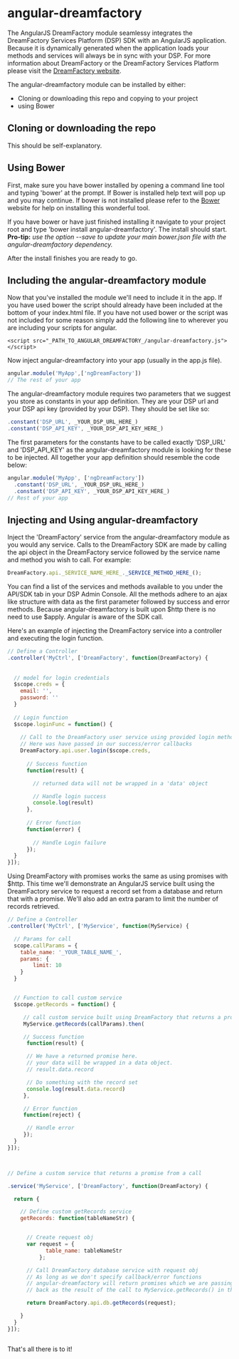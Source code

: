 angular-dreamfactory
====================


The AngularJS DreamFactory module seamlessy integrates the DreamFactory Services Platform (DSP) SDK with an AngularJS application.  Because it is dynamically generated when the application loads your methods and services will always be in sync with your DSP.  For more information about DreamFactory or the DreamFactory Services Platform please visit the [DreamFactory website](https://www.dreamfactory.com).


The angular-dreamfactory module can be installed by either:

* Cloning or downloading this repo and copying to your project
* using Bower


## Cloning or downloading the repo
This should be self-explanatory.


## Using Bower
First, make sure you have bower installed by opening a command line tool and typing 'bower' at the prompt.
If Bower is installed help text will pop up and you may continue.  If bower is not installed please refer to the [Bower](http://bower.io) website for help on installing this wonderful tool.

If you have bower or have just finished installing it navigate to your project root and type 'bower install angular-dreamfactory'.  The install should start.  **Pro-tip:** _use the option --save to update your main bower.json file with the angular-dreamfactory dependency._

After the install finishes you are ready to go.


## Including the angular-dreamfactory module

Now that you've installed the module we'll need to include it in the app.  If you have used bower the script should already have been included at the bottom of your index.html file.  If you have not used bower or the script was not included for some reason simply add the following line to wherever you are including your scripts for angular.

```
<script src="_PATH_TO_ANGULAR_DREAMFACTORY_/angular-dreamfactory.js"></script>
```

Now inject angular-dreamfactory into your app (usually in the app.js file).

```javascript
angular.module('MyApp',['ngDreamFactory'])
// The rest of your app
```

The angular-dreamfactory module requires two parameters that we suggest you store as constants in your app definition.  They are your DSP url and your DSP api key (provided by your DSP).  They should be set like so:

```javascript
.constant('DSP_URL', _YOUR_DSP_URL_HERE_)
.constant('DSP_API_KEY', _YOUR_DSP_API_KEY_HERE_)
```

The first parameters for the constants have to be called exactly 'DSP_URL' and 'DSP_API_KEY' as the angular-dreamfactory module is looking for these to be injected. All together your app definition should resemble the code below:

```javascript
angular.module('MyApp', ['ngDreamFactory'])
  .constant('DSP_URL', _YOUR_DSP_URL_HERE_)
  .constant('DSP_API_KEY', _YOUR_DSP_API_KEY_HERE_)
// Rest of your app
```

## Injecting and Using angular-dreamfactory

Inject the 'DreamFactory' service from the angular-dreamfactory module as you would any service.  Calls to the DreamFactory SDK are made by calling the api object in the DreamFactory service followed by the service name and method you wish to call.  For example:

```javascript
DreamFactory.api._SERVICE_NAME_HERE_._SERVICE_METHOD_HERE_();
```

You can find a list of the services and methods available to you under the API/SDK tab in your DSP Admin Console. All the methods adhere to an ajax like structure with data as the first parameter followed by success and error methods.  Because angular-dreamfactory is built upon $http there is no need to use $apply.  Angular is aware of the SDK call.


Here's an example of injecting the DreamFactory service into a controller and executing the login function.

```javascript
// Define a Controller
.controller('MyCtrl', ['DreamFactory', function(DreamFactory) {
  
  
  // model for login credentials
  $scope.creds = {
    email: '',
    password: ''
  }
  
  // Login function
  $scope.loginFunc = function() {
  
    // Call to the DreamFactory user service using provided login method
    // Here was have passed in our success/error callbacks
    DreamFactory.api.user.login($scope.creds,
    
      // Success function
      function(result) {

        // returned data will not be wrapped in a 'data' object

        // Handle login success
        console.log(result)
      },
      
      // Error function
      function(error) {
      
        // Handle Login failure
      });
  }
}]);
```


Using DreamFactory with promises works the same as using promises with $http.  This time we'll demonstrate an AngularJS service built using the DreamFactory service to request a record set from a database and return that with a promise.  We'll also add an extra param to limit the number of records retrieved.

```javascript
// Define a Controller
.controller('MyCtrl', ['MyService', function(MyService) {

  // Params for call
  scope.callParams = {
    table_name: '_YOUR_TABLE_NAME_',
    params: {
        limit: 10
    }
  }


  // Function to call custom service
  $scope.getRecords = function() {

     // call custom service built using DreamFactory that returns a promise
     MyService.getRecords(callParams).then(

     // Success function
      function(result) {

      // We have a returned promise here.
      // your data will be wrapped in a data object.
      // result.data.record

      // Do something with the record set
      console.log(result.data.record)
     },

     // Error function
     function(reject) {

      // Handle error
     });
  }
}]);



// Define a custom service that returns a promise from a call

.service('MyService', ['DreamFactory', function(DreamFactory) {

  return {

    // Define custom getRecords service
    getRecords: function(tableNameStr) {


      // Create request obj
      var request = {
            table_name: tableNameStr
          };

      // Call DreamFactory database service with request obj
      // As long as we don't specify callback/error functions
      // angular-dreamfactory will return promises which we are passing
      // back as the result of the call to MyService.getRecords() in the controller

      return DreamFactory.api.db.getRecords(request);

    }
  }
}]);



```

That's all there is to it!



